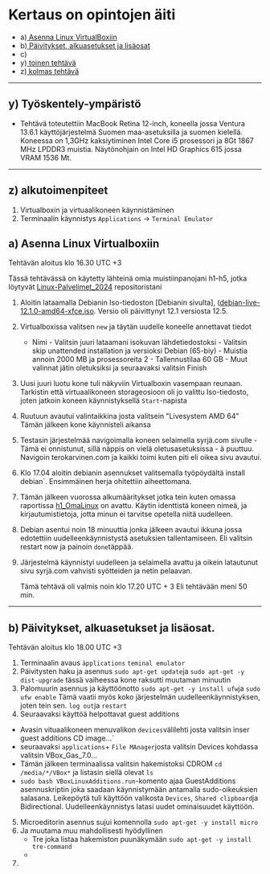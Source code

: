 # Kertaus on opintojen äiti


- a)[ Asenna Linux VirtualBoxiin]()
- b)[ Päivitykset, alkuasetukset ja lisäosat]()
- c)[ ]()
- y)[ toinen tehtävä]()
- z)[ kolmas tehtävä]()

---

  ## y) Työskentely-ympäristö
  - Tehtävä toteutettiin MacBook Retina 12-inch, koneella jossa Ventura 13.6.1 käyttöjärjestelmä Suomen maa-asetuksilla ja suomen kielellä. Koneessa on 1,3GHz kaksiytiminen Intel Core i5 prosessori ja 8Gt 1867 MHz LPDDR3 muistia. Näytönohjain on Intel HD Graphics 615 jossa VRAM 1536 Mt.
---

  ## z) alkutoimenpiteet
  1. Virtualboxin ja virtuaalikoneen käynnistäminen
  2. Terminaalin käynnistys `Applications` -> `Terminal Emulator`

  ## a) Asenna Linux Virtualboxiin 
  
  Tehtävän aloitus klo 16.30 UTC +3

  Tässä tehtävässä on käytetty lähteinä omia muistiinpanojani h1-h5, jotka löytyvät [Linux-Palvelimet_2024](https://github.com/syjaka/Linux-Palvelimet-2024/tree/main) repositoristani

  1. Aloitin lataamalla Debianin Iso-tiedoston [Debianin sivulta], ([debian-live-12.1.0-amd64-xfce.iso](https://cdimage.debian.org/debian-cd/current-live/amd64/iso-hybrid/debian-live-12.5.0-amd64-xfce.iso). Versio oli päivittynyt 12.1 versiosta 12.5.
  2. Virtualboxissa valitsen `new` ja täytän uudelle koneelle annettavat tiedot
     - Nimi
    - Valitsin juuri lataamani isokuvan lähdetiedostoksi
    - Valitsin skip unattended installation ja versioksi Debian (65-biy)
    - Muistia annoin 2000 MB ja prosessoreita 2
    - Tallennustilaa 60 GB
    - Muut valinnat jätin oletuksiksi ja seuraavaksi valitsin Finish
  3. Uusi juuri luotu kone tuli näkyviin Virtualboxin vasempaan reunaan. Tarkistin että virtuaalikoneen storageosioon oli jo valittu Iso-tiedosto, joten jatkoin koneen käynnistyksellä `Start`-napista
  4. Ruutuun avautui valintaikkina josta valitsein "Livesystem AMD 64" Tämän jälkeen kone käynnisteli aikansa
  5. Testasin järjestelmää navigoimalla koneen selaimella syrjä.com sivulle - Tämä ei onnistunut, sillä näppis on vielä oletusasetuksissa - ä puuttuu. Navigoin terokarvinen.com ja kaikki toimi kuten piti eli oikea sivu avautui.
  6. Klo 17.04 aloitin debianin asennukset valitsemalla työpöydältä ìnstall debian`. Ensimmäinen herja ohitettiin aiheettomana.
  7. Tämän jälkeen vuorossa alkumääritykset jotka tein kuten omassa raportissa [h1_OmaLinux](https://github.com/syjaka/Linux-Palvelimet-2024/blob/main/h1_OmaLinux.md#loin-uuden-virtuaalikoneen-linuxin-debian-k%C3%A4ytt%C3%B6j%C3%A4rjestelm%C3%A4ll%C3%A4) on avattu. Käytin identtistä koneen nimeä, ja kirjautumistietoja, jotta minun ei tarvitse opetella niitä uudelleen.
  8. Debian asentui noin 18 minuuttia jonka jälkeen avautui ikkuna jossa edotettiin uudelleenkäynnistystä asetuksien tallentamiseen. Eli valitsin restart now ja painoin `done`täppää.
  11. Järjestelmä käynnistyi uudelleen ja selaimella avattu ja oikein latautunut sivu syrjä.com vahvisti syötteiden ja netin pelaavan.

      Tämä tehtävä oli valmis noin klo 17.20 UTC + 3 Eli tehtävään meni 50 min.

---

## b) Päivitykset, alkuasetukset ja lisäosat. 

Tehtävän aloitus klo 18.00 UTC +3

1. Terminaalin avaus `àpplications` `teminal emulator`
2. Päivitysten haku ja asennus `sudo apt-get update`ja `sudo apt-get -y dist-upgrade` tässä vaiheessa kone raksutti muutaman minuutin 
3. Palomuurin asennus ja käyttöönotto `sudo apt-get -y install ufw`ja `sudo ufw enable` Tämä vaatii myös koko järjestelmän uudelleenkäynnistyksen, joten tein sen. `log out`ja `restart`
4. Seuraavaksi käyttöä helpottavat guest additions
 -  Avasin vituaalikoneen menuvalikon `devices`välilehti josta valitsin ìnser guest additions CD image...`
 -  seuraavaksi `applications`+ `File MAnager`josta valitsin Devices kohdassa valitsin VBox_Gas_7.0...
 -  Tämän jälkeen terminaalissa valitsin hakemistoksi CDROM `cd /media/*/VBox*` ja listasin siellä olevat `ls`
 -  `sudo bash VBoxLinuxAdditions.run`-komento ajaa GuestAdditions asennuskriptin joka saadaan käynnistymään antamalla sudo-oikeuksien salasana. Leikepöytä tuli käyttöön valikosta `Devices`, `Shared clipboard`ja Bidirectional. Uudelleenkäynnistys latasi uudet ominaisuudet käyttöön.

5. Microeditorin asennus sujui komennolla `sudo apt-get -y install micro`
6. Ja muutama muu mahdollisesti hyödyllinen
    - Tre joka listaa hakemiston puunäkymään `sudo apt-get -y install tre-command`
    - 
7.   

